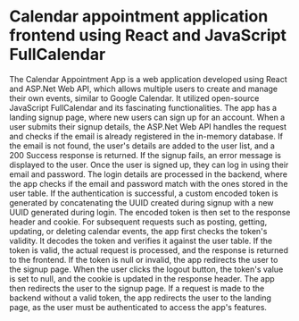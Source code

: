 # Calendar appointment application frontend using React and JavaScript FullCalendar
The Calendar Appointment App is a web application developed using React and ASP.Net Web API, which allows multiple users to create and manage their own events, similar to Google Calendar.
It utilized open-source JavaScript FullCalendar and its fascinating functionalities.
The app has a landing signup page, where new users can sign up for an account. When a user submits their signup details, the ASP.Net Web API handles the request and checks if the email is already registered in the in-memory database. If the email is not found, the user's details are added to the user list, and a 200 Success response is returned. If the signup fails, an error message is displayed to the user.
Once the user is signed up, they can log in using their email and password. The login details are processed in the backend, where the app checks if the email and password match with the ones stored in the user table. If the authentication is successful, a custom encoded token is generated by concatenating the UUID created during signup with a new UUID generated during login. The encoded token is then set to the response header and cookie.
For subsequent requests such as posting, getting, updating, or deleting calendar events, the app first checks the token's validity. It decodes the token and verifies it against the user table. If the token is valid, the actual request is processed, and the response is returned to the frontend. If the token is null or invalid, the app redirects the user to the signup page.
When the user clicks the logout button, the token's value is set to null, and the cookie is updated in the response header. The app then redirects the user to the signup page. If a request is made to the backend without a valid token, the app redirects the user to the landing page, as the user must be authenticated to access the app's features.


 
